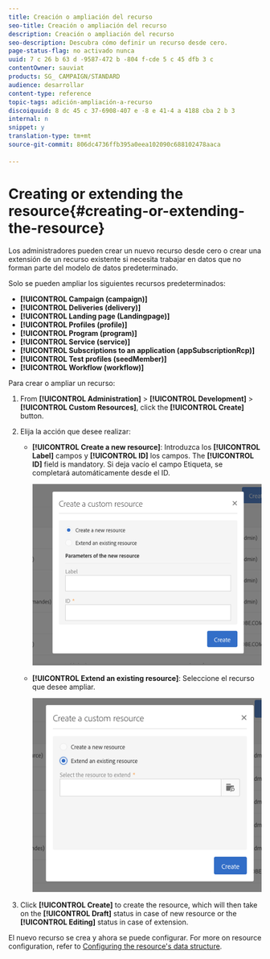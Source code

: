 ```yaml
---
title: Creación o ampliación del recurso
seo-title: Creación o ampliación del recurso
description: Creación o ampliación del recurso
seo-description: Descubra cómo definir un recurso desde cero.
page-status-flag: no activado nunca
uuid: 7 c 26 b 63 d -9587-472 b -804 f-cde 5 c 45 dfb 3 c
contentOwner: sauviat
products: SG_ CAMPAIGN/STANDARD
audience: desarrollar
content-type: reference
topic-tags: adición-ampliación-a-recurso
discoiquuid: 8 dc 45 c 37-6908-407 e -8 e 41-4 a 4188 cba 2 b 3
internal: n
snippet: y
translation-type: tm+mt
source-git-commit: 806dc4736ffb395a0eea102090c688102478aaca

---
```



# Creating or extending the resource{#creating-or-extending-the-resource}

Los administradores pueden crear un nuevo recurso desde cero o crear una extensión de un recurso existente si necesita trabajar en datos que no forman parte del modelo de datos predeterminado.

Solo se pueden ampliar los siguientes recursos predeterminados:

* **[!UICONTROL Campaign (campaign)]**
* **[!UICONTROL Deliveries (delivery)]**
* **[!UICONTROL Landing page (Landingpage)]**
* **[!UICONTROL Profiles (profile)]**
* **[!UICONTROL Program (program)]**
* **[!UICONTROL Service (service)]**
* **[!UICONTROL Subscriptions to an application (appSubscriptionRcp)]**
* **[!UICONTROL Test profiles (seedMember)]**
* **[!UICONTROL Workflow (workflow)]**

Para crear o ampliar un recurso:

1. From **[!UICONTROL Administration]** &gt; **[!UICONTROL Development]** &gt; **[!UICONTROL Custom Resources]**, click the **[!UICONTROL Create]** button.
1. Elija la acción que desee realizar:

   * **[!UICONTROL Create a new resource]**: Introduzca los **[!UICONTROL Label]** campos y **[!UICONTROL ID]** los campos. The **[!UICONTROL ID]** field is mandatory. Si deja vacío el campo Etiqueta, se completará automáticamente desde el ID.

      ![](assets/schema_extension_2.png)

   * **[!UICONTROL Extend an existing resource]**: Seleccione el recurso que desee ampliar.

      ![](assets/schema_extension_10.png)

1. Click **[!UICONTROL Create]** to create the resource, which will then take on the **[!UICONTROL Draft]** status in case of new resource or the **[!UICONTROL Editing]** status in case of extension.

El nuevo recurso se crea y ahora se puede configurar. For more on resource configuration, refer to [Configuring the resource's data structure](../../developing/using/configuring-the-resource-s-data-structure.md).
